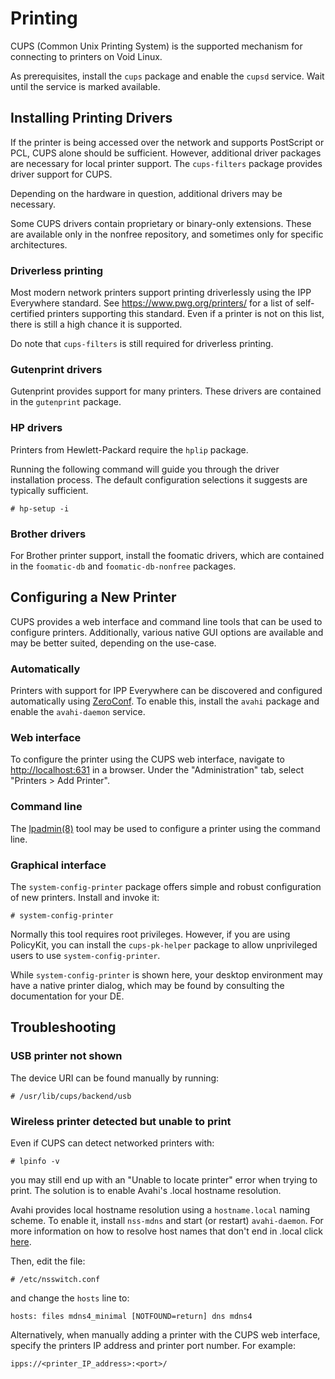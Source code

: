 # Printing

CUPS (Common Unix Printing System) is the supported mechanism for connecting to
printers on Void Linux.

As prerequisites, install the `cups` package and enable the `cupsd` service.
Wait until the service is marked available.

## Installing Printing Drivers

If the printer is being accessed over the network and supports PostScript or
PCL, CUPS alone should be sufficient. However, additional driver packages are
necessary for local printer support. The `cups-filters` package provides driver
support for CUPS.

Depending on the hardware in question, additional drivers may be necessary.

Some CUPS drivers contain proprietary or binary-only extensions. These are
available only in the nonfree repository, and sometimes only for specific
architectures.

### Driverless printing

Most modern network printers support printing driverlessly using the IPP
Everywhere standard. See <https://www.pwg.org/printers/> for a list of
self-certified printers supporting this standard. Even if a printer is not on
this list, there is still a high chance it is supported.

Do note that `cups-filters` is still required for driverless printing.

### Gutenprint drivers

Gutenprint provides support for many printers. These drivers are contained in
the `gutenprint` package.

### HP drivers

Printers from Hewlett-Packard require the `hplip` package.

Running the following command will guide you through the driver installation
process. The default configuration selections it suggests are typically
sufficient.

```
# hp-setup -i
```

### Brother drivers

For Brother printer support, install the foomatic drivers, which are contained
in the `foomatic-db` and `foomatic-db-nonfree` packages.

## Configuring a New Printer

CUPS provides a web interface and command line tools that can be used to
configure printers. Additionally, various native GUI options are available and
may be better suited, depending on the use-case.

### Automatically

Printers with support for IPP Everywhere can be discovered and configured
automatically using [ZeroConf](http://www.zeroconf.org/). To enable this,
install the `avahi` package and enable the `avahi-daemon` service.

### Web interface

To configure the printer using the CUPS web interface, navigate to
<http://localhost:631> in a browser. Under the "Administration" tab, select
"Printers > Add Printer".

### Command line

The [lpadmin(8)](https://man.voidlinux.org/lpadmin.8) tool may be used to
configure a printer using the command line.

### Graphical interface

The `system-config-printer` package offers simple and robust configuration of
new printers. Install and invoke it:

```
# system-config-printer
```

Normally this tool requires root privileges. However, if you are using
PolicyKit, you can install the `cups-pk-helper` package to allow unprivileged
users to use `system-config-printer`.

While `system-config-printer` is shown here, your desktop environment may have a
native printer dialog, which may be found by consulting the documentation for
your DE.

## Troubleshooting

### USB printer not shown

The device URI can be found manually by running:

```
# /usr/lib/cups/backend/usb
```

### Wireless printer detected but unable to print

Even if CUPS can detect networked printers with:

```
# lpinfo -v
```

you may still end up with an "Unable to locate printer" error when trying to
print. The solution is to enable Avahi's .local hostname resolution.

Avahi provides local hostname resolution using a `hostname.local` naming scheme.
To enable it, install `nss-mdns` and start (or restart) `avahi-daemon`. For more
information on how to resolve host names that don't end in .local click
[here](https://github.com/lathiat/nss-mdns/blob/master/README.md#libraries).

Then, edit the file:

```
# /etc/nsswitch.conf
```

and change the `hosts` line to:

```
hosts: files mdns4_minimal [NOTFOUND=return] dns mdns4
```

Alternatively, when manually adding a printer with the CUPS web interface,
specify the printers IP address and printer port number. For example:

```
ipps://<printer_IP_address>:<port>/
```
